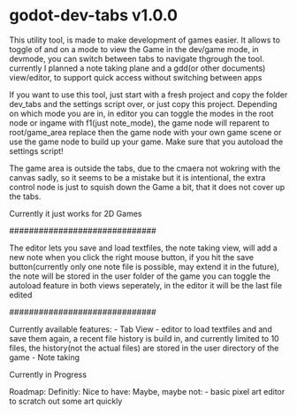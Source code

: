 # godot-dev-tabs v1.0.0
This utility tool, is made to make development of games easier.
It allows to toggle of and on a mode to view the Game in the dev/game mode, in devmode, you can switch between tabs to navigate thgrough the tool.
currently I planned a note taking plane and a gdd(or other documents) view/editor, to support quick access without switching between apps

If you want to use this tool, just start with a fresh project and copy the folder dev_tabs and the settings script over, or just copy this project.
Depending on which mode you are in, in editor you can toggle the modes in the root node or ingame with f1(just note_mode), the game node will reparent to root/game_area
replace then the game node with your own game scene or use the game node to build up your game.
Make sure that you autoload the settings script!

The game area is outside the tabs, due to the cmaera not wokring with the canvas sadly, so it seems to be a mistake but it is intentional,
the extra control node is just to squish down the Game a bit, that it does not cover up the tabs.

Currently it just works for 2D Games

##############################

The editor lets you save and load textfiles,
the note taking view, will add a new note when you click the right mouse button,
	if you hit the save button(currently only one note file is possible, may extend it in the future), the note will be stored in the user folder of the game
you can toggle the autoload feature in both views seperately, in the editor it will be the last file edited

##############################

Currently available features:
	- Tab View
	- editor to load textfiles and and save them again, a recent file history is build in, and currently limited to 10 files, the history(not the actual files) are stored in the user directory of the game
	- Note taking

Currently in Progress
	

Roadmap:
	Definitly:
	Nice to have:
	Maybe, maybe not:
		- basic pixel art editor to scratch out some art quickly
